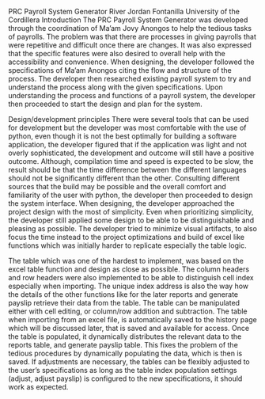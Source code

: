 PRC Payroll System Generator
				    River Jordan Fontanilla 
			              University of the Cordillera 
Introduction
The PRC Payroll System Generator was developed through the coordination of Ma’am Jovy Anongos to help the tedious tasks of payrolls. The problem was that there are processes in giving payrolls that were repetitive and difficult once there are changes. It was also expressed that the specific features were also desired to overall help with the accessibility and convenience. When designing, the developer followed the specifications of Ma’am Anongos citing the flow and structure of the process. The developer then researched existing payroll system to try and understand the process along with the given specifications. Upon understanding the process and functions of a payroll system, the developer then proceeded to start the design and plan for the system.

Design/development principles
There were several tools that can be used for development but the developer was most comfortable with the use of python, even though it is not the best optimally for building a software application, the developer figured that if the application was light and not overly sophisticated, the development and outcome will still have a positive outcome. Although, compilation time and speed is expected to be slow, the result should be that the time difference between the different languages should not be significantly different than the other. Consulting different sources that the build may be possible and the overall comfort and familiarity of the user with python, the developer then proceeded to design the system interface. When designing, the developer approached the project design with the most of simplicity. Even when prioritizing simplicity, the developer still applied some design to be able to be distinguishable and pleasing as possible. The developer tried to minimize visual artifacts, to also focus the time instead to the project optimizations and build of excel like functions which was initially harder to replicate especially the table logic.

The table which was one of the hardest to implement, was based on the excel table function and design as close as possible. The column headers and row headers were also implemented to be able to distinguish cell index especially when importing.  The unique index address is also the way how the details of the other functions like for the later reports and generate payslip retrieve their data from the table. The table can be manipulated either with cell editing, or column/row addition and subtraction. The table when importing from an excel file, is automatically saved to the history page which will be discussed later, that is saved and available for access. Once the table is populated, it dynamically distributes the relevant data to the reports table, and generate payslip table. This fixes the problem of the tedious procedures by dynamically populating the data, which is then is saved. If adjustments are necessary, the tables can be flexibly adjusted to the user’s specifications as long as the table index population settings (adjust, adjust payslip) is configured to the new specifications, it should work as expected.
